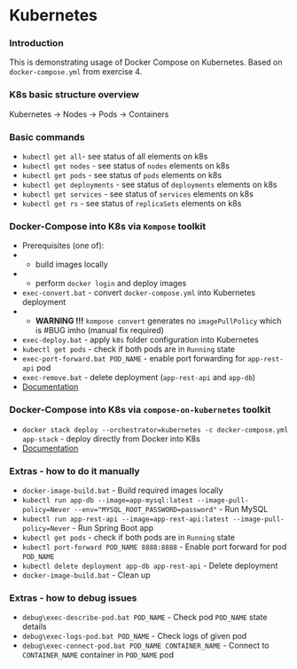# Kubernetes

### Introduction
This is demonstrating usage of Docker Compose on Kubernetes.
Based on `docker-compose.yml` from exercise 4.

### K8s basic structure overview
Kubernetes -> Nodes -> Pods -> Containers

### Basic commands
* `kubectl get all`- see status of all elements on k8s
* `kubectl get nodes` - see status of `nodes` elements on k8s
* `kubectl get pods` - see status of `pods` elements on k8s
* `kubectl get deployments` - see status of `deployments` elements on k8s
* `kubectl get services` - see status of `services` elements on k8s
* `kubectl get rs` - see status of `replicaSets` elements on k8s

### Docker-Compose into K8s via `Kompose` toolkit
* Prerequisites (one of):
* * build images locally 
* * perform `docker login` and deploy images
* `exec-convert.bat` - convert `docker-compose.yml` into Kubernetes deployment
* * **WARNING !!!** `kompose convert` generates no `imagePullPolicy` which is #BUG imho (manual fix required)
* `exec-deploy.bat` - apply `k8s` folder configuration into Kubernetes 
* `kubectl get pods` - check if both pods are in `Running` state
* `exec-port-forward.bat POD_NAME` - enable port forwarding for `app-rest-api` pod
* `exec-remove.bat` - delete deployment (`app-rest-api` and `app-db`)
* [Documentation](http://kompose.io/)

### Docker-Compose into K8s via `compose-on-kubernetes` toolkit
* `docker stack deploy --orchestrator=kubernetes -c docker-compose.yml app-stack` - deploy directly from Docker into K8s
* [Documentation](https://github.com/docker/compose-on-kubernetes)

### Extras - how to do it manually
* `docker-image-build.bat` - Build required images locally 
* `kubectl run app-db --image=app-mysql:latest --image-pull-policy=Never --env="MYSQL_ROOT_PASSWORD=password"` - Run MySQL
* `kubectl run app-rest-api --image=app-rest-api:latest --image-pull-policy=Never` - Run Spring Boot app
* `kubectl get pods` - check if both pods are in `Running` state
* `kubectl port-forward POD_NAME 8888:8888` - Enable port forward for pod `POD_NAME`
* `kubectl delete deployment app-db app-rest-api` - Delete deployment
* `docker-image-build.bat` - Clean up

### Extras - how to debug issues
* `debug\exec-describe-pod.bat POD_NAME` - Check pod `POD_NAME` state details
* `debug\exec-logs-pod.bat POD_NAME` - Check logs of given pod
* `debug\exec-connect-pod.bat POD_NAME CONTAINER_NAME` - Connect to `CONTAINER_NAME` container in `POD_NAME` pod


